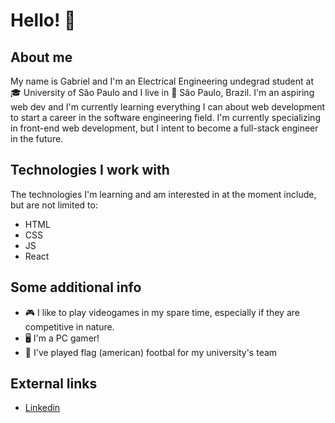 # Hello! 👋

## About me
My name is Gabriel and I'm an Electrical Engineering undegrad student at 🎓 University of São Paulo
and I live in 📍 São Paulo, Brazil.
I'm an aspiring web dev and I'm currently learning everything I can about web development to start
a career in the software engineering field. I'm currently specializing in front-end web development,
but I intent to become a full-stack engineer in the future.

## Technologies I work with
The technologies I'm learning and am interested in at the moment include, but are not limited to:
- HTML
- CSS
- JS
- React

## Some additional info
- 🎮 I like to play videogames in my spare time, especially if they are competitive in nature.
- 🖥️ I'm a PC gamer!
- 🏈 I've played flag (american) footbal for my university's team 

## External links
- <a href="https://www.linkedin.com/in/gabriel-fernandes-rosa-bojikian-688b84164">Linkedin</a>
<!--
**Gabriel-f-r-bojikian/Gabriel-f-r-bojikian** is a ✨ _special_ ✨ repository because its `README.md` (this file) appears on your GitHub profile.

Here are some ideas to get you started:

- 🔭 I’m currently working on ...
- 🌱 I’m currently learning ...
- 👯 I’m looking to collaborate on ...
- 🤔 I’m looking for help with ...
- 💬 Ask me about ...
- 📫 How to reach me: ...
- 😄 Pronouns: ...
- ⚡ Fun fact: ...
-->
